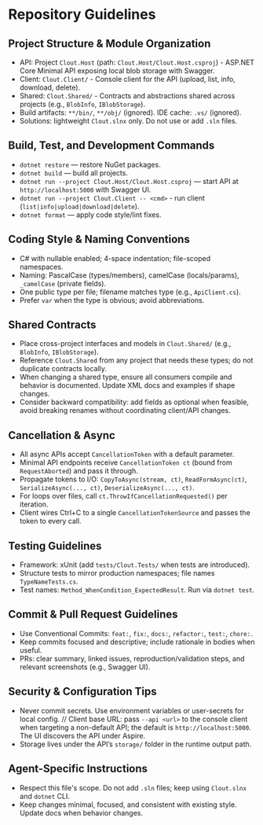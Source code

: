 # Repository Guidelines

## Project Structure & Module Organization
- API: Project `Clout.Host` (path: `Clout.Host/Clout.Host.csproj`) - ASP.NET Core Minimal API exposing local blob storage with Swagger.
- Client: `Clout.Client/` - Console client for the API (upload, list, info, download, delete).
- Shared: `Clout.Shared/` - Contracts and abstractions shared across projects (e.g., `BlobInfo`, `IBlobStorage`).
- Build artifacts: `**/bin/`, `**/obj/` (ignored). IDE cache: `.vs/` (ignored).
- Solutions: lightweight `Clout.slnx` only. Do not use or add `.sln` files.

## Build, Test, and Development Commands
- `dotnet restore` — restore NuGet packages.
- `dotnet build` — build all projects.
- `dotnet run --project Clout.Host/Clout.Host.csproj` — start API at `http://localhost:5000` with Swagger UI.
- `dotnet run --project Clout.Client -- <cmd>` - run client (`list|info|upload|download|delete`).
- `dotnet format` — apply code style/lint fixes.

## Coding Style & Naming Conventions
- C# with nullable enabled; 4-space indentation; file-scoped namespaces.
- Naming: PascalCase (types/members), camelCase (locals/params), `_camelCase` (private fields).
- One public type per file; filename matches type (e.g., `ApiClient.cs`).
- Prefer `var` when the type is obvious; avoid abbreviations.

## Shared Contracts
- Place cross-project interfaces and models in `Clout.Shared/` (e.g., `BlobInfo`, `IBlobStorage`).
- Reference `Clout.Shared` from any project that needs these types; do not duplicate contracts locally.
- When changing a shared type, ensure all consumers compile and behavior is documented. Update XML docs and examples if shape changes.
- Consider backward compatibility: add fields as optional when feasible, avoid breaking renames without coordinating client/API changes.

## Cancellation & Async
- All async APIs accept `CancellationToken` with a default parameter.
- Minimal API endpoints receive `CancellationToken ct` (bound from `RequestAborted`) and pass it through.
- Propagate tokens to I/O: `CopyToAsync(stream, ct)`, `ReadFormAsync(ct)`, `SerializeAsync(..., ct)`, `DeserializeAsync(..., ct)`.
- For loops over files, call `ct.ThrowIfCancellationRequested()` per iteration.
- Client wires Ctrl+C to a single `CancellationTokenSource` and passes the token to every call.

## Testing Guidelines
- Framework: xUnit (add `tests/Clout.Tests/` when tests are introduced).
- Structure tests to mirror production namespaces; file names `TypeNameTests.cs`.
- Test names: `Method_WhenCondition_ExpectedResult`. Run via `dotnet test`.

## Commit & Pull Request Guidelines
- Use Conventional Commits: `feat:`, `fix:`, `docs:`, `refactor:`, `test:`, `chore:`.
- Keep commits focused and descriptive; include rationale in bodies when useful.
- PRs: clear summary, linked issues, reproduction/validation steps, and relevant screenshots (e.g., Swagger UI).

## Security & Configuration Tips
- Never commit secrets. Use environment variables or user-secrets for local config.
// Client base URL: pass `--api <url>` to the console client when targeting a non-default API; the default is `http://localhost:5000`. The UI discovers the API under Aspire.
- Storage lives under the API’s `storage/` folder in the runtime output path.

## Agent-Specific Instructions
- Respect this file's scope. Do not add `.sln` files; keep using `Clout.slnx` and `dotnet` CLI.
- Keep changes minimal, focused, and consistent with existing style. Update docs when behavior changes.

